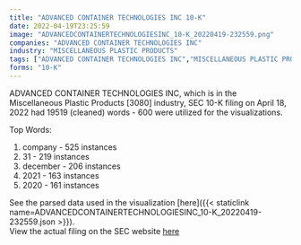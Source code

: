 ```yaml
---
title: "ADVANCED CONTAINER TECHNOLOGIES INC 10-K"
date: 2022-04-19T23:25:59
image: "ADVANCEDCONTAINERTECHNOLOGIESINC_10-K_20220419-232559.png"
companies: "ADVANCED CONTAINER TECHNOLOGIES INC"
industry: "MISCELLANEOUS PLASTIC PRODUCTS"
tags: ["ADVANCED CONTAINER TECHNOLOGIES INC","MISCELLANEOUS PLASTIC PRODUCTS","04-18-2022","10-K"]
forms: "10-K"
---
```

ADVANCED CONTAINER TECHNOLOGIES INC, which is in the Miscellaneous Plastic Products [3080] industry, SEC 10-K filing on April 18, 2022 had 19519 (cleaned) words - 600 were utilized for the visualizations.

Top Words:
1. company - 525 instances
2. 31 - 219 instances
3. december - 206 instances
4. 2021 - 163 instances
5. 2020 - 161 instances


See the parsed data used in the visualization [here]({{< staticlink name=ADVANCEDCONTAINERTECHNOLOGIESINC_10-K_20220419-232559.json >}}).  
View the actual filing on the SEC website [here](https://www.sec.gov/Archives/edgar/data/1096950/0001213900-22-020228.txt)